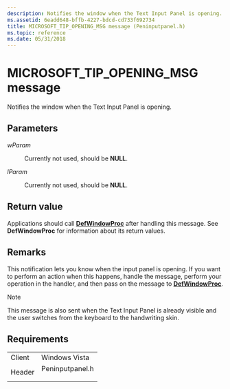 ```yaml
---
description: Notifies the window when the Text Input Panel is opening.
ms.assetid: 6eadd648-bffb-4227-bdcd-cd733f692734
title: MICROSOFT_TIP_OPENING_MSG message (Peninputpanel.h)
ms.topic: reference
ms.date: 05/31/2018
---
```


# MICROSOFT\_TIP\_OPENING\_MSG message

Notifies the window when the Text Input Panel is opening.

## Parameters

<dl> <dt>

*wParam* 
</dt> <dd>

Currently not used, should be **NULL**.

</dd> <dt>

*lParam* 
</dt> <dd>

Currently not used, should be **NULL**.

</dd> </dl>

## Return value

Applications should call [**DefWindowProc**](/windows/desktop/api/winuser/nf-winuser-defwindowproca) after handling this message. See **DefWindowProc** for information about its return values.

## Remarks

This notification lets you know when the input panel is opening. If you want to perform an action when this happens, handle the message, perform your operation in the handler, and then pass on the message to [**DefWindowProc**](/windows/desktop/api/winuser/nf-winuser-defwindowproca).

> [!Note]  
> This message is also sent when the Text Input Panel is already visible and the user switches from the keyboard to the handwriting skin.

 

## Requirements



|                   |                                                                                            |
|-------------------|--------------------------------------------------------------------------------------------|
| Client<br/> | Windows Vista<br/>                                                                   |
| Header<br/> | <dl> <dt>Peninputpanel.h</dt> </dl> |



 


